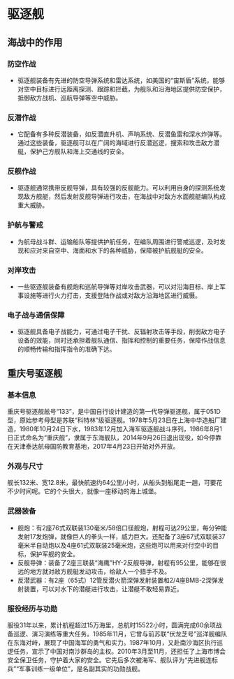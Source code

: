 # 驱逐舰

## 海战中的作用
 
### 防空作战
 
- 驱逐舰装备有先进的防空导弹系统和雷达系统，如美国的“宙斯盾”系统，能够对空中目标进行远距离探测、跟踪和拦截，为舰队和沿海地区提供防空保护，抵御敌方战机、巡航导弹等空中威胁。
 
### 反潜作战
 
- 它配备有多种反潜装备，如反潜直升机、声呐系统、反潜鱼雷和深水炸弹等。通过这些装备，驱逐舰可以在广阔的海域进行反潜巡逻，搜索和攻击敌方潜艇，保护己方舰队和海上交通线的安全。
 
### 反舰作战
 
- 驱逐舰通常携带反舰导弹，具有较强的反舰能力。可以利用自身的探测系统发现敌方舰艇，然后发射反舰导弹进行攻击，在海战中对敌方水面舰艇编队构成重大威胁。
 
### 护航与警戒
 
- 为航母战斗群、运输船队等提供护航任务，在编队周围进行警戒巡逻，及时发现和应对来自空中、海面和水下的各种威胁，保障被护航舰艇的安全。
 
### 对岸攻击
 
- 一些驱逐舰装备有舰炮和巡航导弹等对岸攻击武器，可以对沿海目标、岸上军事设施等进行火力打击，支援登陆作战或对敌方沿海地区进行威慑。
 
### 电子战与通信保障
 
- 驱逐舰具备电子战能力，可通过电子干扰、反辐射攻击等手段，削弱敌方电子设备的效能，同时还承担着舰队通信、指挥和控制的重要任务，保障作战信息的顺畅传输和指挥指令的准确下达。

## 重庆号驱逐舰
 
### 基本信息
 
重庆号驱逐舰舷号“133”，是中国自行设计建造的第一代导弹驱逐舰，属于051D型，原始参考母型是苏联“科特林”级驱逐舰。1978年5月23日在上海中华造船厂建造，1980年10月24日下水，1983年12月加入海军驱逐舰战斗序列，1986年8月1日正式命名为“重庆舰”，隶属于东海舰队，2014年9月26日退出现役，如今停靠在天津泰达航母国防教育基地，2017年4月23日开始对外开放。
 
### 外观与尺寸
 
舰长132米、宽12.8米，最快航速约64公里/小时，从船头到船尾走一趟，可要花不少时间呢。它的个头很大，就像一座移动的海上城堡。 
 
### 武器装备
 
- 舰炮：有2座76式双联装130毫米/58倍口径舰炮，射程可达29公里，每分钟能发射17发炮弹，就像巨人的拳头一样，威力巨大。还配备了3座67式双联装37毫米半自动炮以及4座61式双联装25毫米炮，这些炮可以用来对付空中的目标，保护军舰的安全。
- 反舰导弹：装备了2座三联装“海鹰”HY-2反舰导弹，射程有95公里，能够在很远的地方就对敌方舰艇发动攻击，给敌人一个措手不及。
- 反潜武器：有2座（65式）12管反潜火箭深弹发射装置和2/4座BMB-2深弹发射装置，可以对水下的潜艇进行攻击，让潜艇不敢轻易靠近。
 
### 服役经历与功勋
 
服役31年以来，累计航程超过15万海里，总航时15522小时，圆满完成60余项战备巡逻、演习演练等重大任务。1985年11月，它曾与前苏联“伏龙芝号”巡洋舰编队在东海对峙，展现了中国海军的勇气和实力。1987年10月，又赴南沙海区执行巡逻任务，宣示了中国对南沙群岛的主权。2010年3月至11月，还担任了上海市博会安全保卫任务，守护着大家的安全。它先后多次被海军、舰队评为“先进舰连标兵”“军事训练一级单位”，是名副其实的功勋战舰。